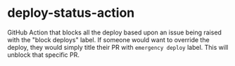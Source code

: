 # deploy-status-action
GitHub Action that blocks all the deploy based upon an issue being raised with the "block deploys" label. If someone would want to override the deploy, they would simply title their PR with `emergency deploy` label. This will unblock that specific PR.
